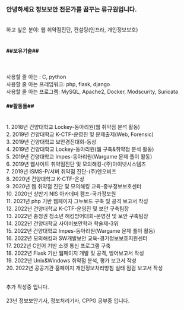 ### <h3>안녕하세요 정보보안 전문가를 꿈꾸는 류규원입니다.</h3>
<br>
하고 싶은 분야: 웹 취약점진단, 컨설팅(인프라, 개인정보보호)
<br>
<br>
<h4>##보유기술##</h4>
<br>

사용할 줄 아는 : C, python
<br>
사용할 줄 아는 프레임워크: php, flask, django
<br>
사용할 줄 아는 프로그램: MySQL, Apache2, Docker, Modscurity, Suricata
<br>
<h4>##활동들##</h4>
<br>
1. 2018년 건양대학교 Lockey-동아리원(웹 취약점 분석 활동)
<br>
2. 2019년 건양대학교 K-CTF-운영진 및 문제출제(Web, Forensic)
<br>
3. 2019년 건양대학교 보안경진대회-동상
<br>
4. 2019년 건양대학교 Lockey-동아리원(웹 구축&취약점 분석 활동)
<br>
5. 2019년 건양대학교 Impes-동아리원(Wargame 문제 풀이 활동)
<br>
6. 2019년 웹사이트 취약점진단 및 모의해킹-(주)아이넷시스템즈
<br>
7. 2019년 ISMS-P/서버 취약점 진단-(주)엔오비즈
<br>
8. 2020년 건양대학교 K-CTF-은상
<br>
9. 2020년 웹 취약점 진단 및 모의해킹 교육-중부정보보호센터
<br>
10. 2020년 상반기 NIS 아카데미 캠프-국가정보원
<br>
11. 2021년 php 기반 웹페이지 그누보드 구축 및 공격 보고서 작성
<br>
12. 2022년 건양대학교 K-CTF-운영진 및 보안 구축팀장
<br>
13. 2022년 충청권 청소년 해킹방어대회-운영진 및 보안 구축팀장
<br>
14. 2022년 건양대학교 사이버보안학과 학술제-3위
<br>
15. 2022년 건양대학교 Impes-동아리원(Wargame 문제 풀이 활동)
<br>
16. 2022년 모의해킹과 SW개발보안 교육-경기정보보호지원센터
<br>
17. 2022년 C언어 기반 소켓 통신 프로그램 구축
<br>
18. 2022년 Flask 기반 웹페이지 개발 및 공격, 방어보고서 작성
<br>
19. 2022년 Unix&Windows 취약점 분석, 평가 보고서 작성
<br>
20. 2022년 공공기관 홈페이지 개인정보처리방침 실태 점검 보고서 작성  


<br> 추가 작성중 입니다.
<br>
<br> 23년 정보보안기사, 정보처리기사, CPPG 공부중 입니다.
<!--
**Q1-Security/Q1-Security** is a ✨ _special_ ✨ repository because its `README.md` (this file) appears on your GitHub profile.

Here are some ideas to get you started:

- 🔭 I’m currently working on ...
- 🌱 I’m currently learning ...
- 👯 I’m looking to collaborate on ...
- 🤔 I’m looking for help with ...
- 💬 Ask me about ...
- 📫 How to reach me: ...
- 😄 Pronouns: ...
- ⚡ Fun fact: ...
-->
